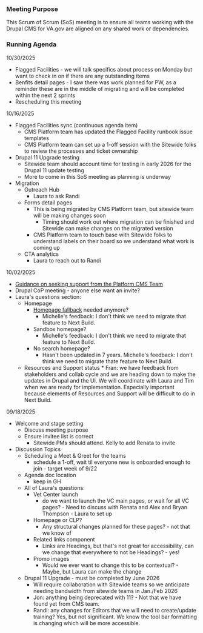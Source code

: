 ### Meeting Purpose
This Scrum of Scrum (SoS) meeting is to ensure all teams working with the Drupal CMS for VA.gov are aligned on any shared work or dependencies.

### Running Agenda

10/30/2025
* Flagged Facilities - we will talk specifics about process on Monday but want to check in on if there are any outstanding items
* Benfits detail pages - I saw there was work planned for PW, as a reminder these are in the middle of migrating and will be completed within the next 2 sprints
* Rescheduling this meeting

10/16/2025
* Flagged Facilities sync (continuous agenda item)
   * CMS Platform team has updated the Flagged Facility runbook issue templates
   * CMS Platform team can set up a 1-off session with the Sitewide folks to review the processes and ticket ownership
* Drupal 11 Upgrade testing
   * Sitewide team should account time for testing in early 2026 for the Drupal 11 update testing
   * More to come in this SoS meeting as planning is underway
* Migration
  * Outreach Hub
    * Laura to ask Randi
  * Forms detail pages
    * This is being migrated by CMS Platform team, but sitewide team will be making changes soon
       * Timing should work out where migration can be finished and Sitewide can make changes on the migrated version
    * CMS Platform team to touch base with Sitewide folks to understand labels on their board so we understand what work is coming up
  * CTA analytics
    * Laura to reach out to Randi

10/02/2025
* [Guidance on seeking support from the Platform CMS Team](https://dsva.slack.com/docs/T03FECE8V/F09GWJK37PB)
* Drupal CoP meeting - anyone else want an invite?
* Laura's questions section:
  * Homepage
    * [Homepage fallback](https://github.com/department-of-veterans-affairs/va.gov-cms/issues/12292) needed anymore?
         * Michelle's feedback: I don't think we need to migrate that feature to Next Build.
    * Sandbox homepage?
         * Michelle's feedback: I don't think we need to migrate that feature to Next Build. 
    * No search homepage?
         * Hasn't been updated in 7 years. Michelle's feedback: I don't think we need to migrate thate feature to Next Build.  
  * Resources and Support status
         * Fran: we have feedback from stakeholders and collab cycle and we are heading down to make the updates in Drupal and the UI. We will coordinate with Laura and Tim when we are ready for implementation. Especially important because elements of Resources and Support will be difficult to do in Next Build.  

09/18/2025
* Welcome and stage setting
  * Discuss meeting purpose
  * Ensure invitee list is correct
    * Sitewide PMs should attend.  Kelly to add Renata to invite
* Discussion Topics 
  * Scheduling a Meet & Greet for the teams
    * schedule a 1-off, wait til everyone new is onboarded enough to join - target week of 9/22
  * Agenda doc location
    * keep in GH
  * All of Laura's questions:
    * Vet Center launch
      * do we want to launch the VC main pages, or wait for all VC pages? - Need to discuss with Renata and Alex and Bryan Thompson - Laura to set up
    * Homepage or CLP?
      * Any structural changes planned for these pages? - not that we know of
    * Related links component
      * Links are Headings, but that's not great for accessibility, can we change that everywhere to not be Headings? - yes!
    * Promo images
      * Would we ever want to change this to be contextual? - Maybe, but Laura can make the change
  * Drupal 11 Upgrade - must be completed by June 2026
    * Will require collaboration with Sitewide teams so we anticipate needing bandwidth from sitewide teams in Jan./Feb 2026
    * Jon: anything being deprecated with 11? - Not that we have found yet from CMS team.
    * Randi: any changes for Editors that we will need to create/update training?  Yes, but not significant.  We know the tool bar formatting is changing which will be more accessible.  
    
